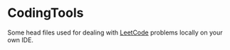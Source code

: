 # CodingTools
Some head files used for dealing with [LeetCode](https://leetcode-cn.com/) problems locally on your own IDE.
